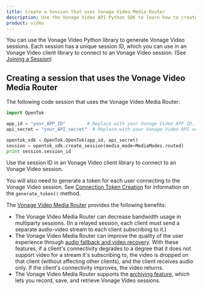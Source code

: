 ```yaml
---
title: Create a Session that uses Vonage Video Media Router
description: Use the Vonage Video API Python SDK to learn how to create a session. Sessions allow participants to use audio, video, and messaging functionality in your application.
product: video
---
```


You can use the Vonage Video Python library to generate Vonage Video sessions. Each session has a unique session ID, which you can use in an Vonage Video client library to connect to an Vonage Video session. (See [Joining a Session](/video/tutorials/joining-a-session))

## Creating a session that uses the Vonage Video Media Router

The following code session that uses the Vonage Video Media Router:

``` python
import OpenTok

app_id = "your_APP_ID"        # Replace with your Vonage Video APP ID.
api_secret = "your_API_secret"  # Replace with your Vonage Video API secret.

opentok_sdk = OpenTok.OpenTok(app_id, api_secret)
session = opentok_sdk.create_session(media_mode=MediaModes.routed)
print session.session_id
```

Use the session ID in an Vonage Video client library to connect to an Vonage Video session.

You will also need to generate a token for each user connecting to the Vonage Video session. See [Connection Token Creation](/video/tutorials/create-token) for information on the `generate_token()` method.

The [Vonage Video Media Router](/video/guides/create-session#the-media-router-and-media-modes) provides the following benefits:

* The Vonage Video Media Router can decrease bandwidth usage in multiparty sessions. (In a relayed session, each client must send a separate audio-video stream to each client subscribing to it.)
* The Vonage Video Media Router can improve the quality of the user experience through [audio fallback and video recovery](https://www.vonage.com/communications-apis/video/features). With these features, if a client's connectivity degrades to a degree that it does not support video for a stream it's subscribing to, the video is dropped on that client (without affecting other clients), and the client receives audio only. If the client's connectivity improves, the video returns.
* The Vonage Video Media Router supports the [archiving feature](https://www.vonage.com/communications-apis/video/features/), which lets you record, save, and retrieve Vonage Video sessions.
